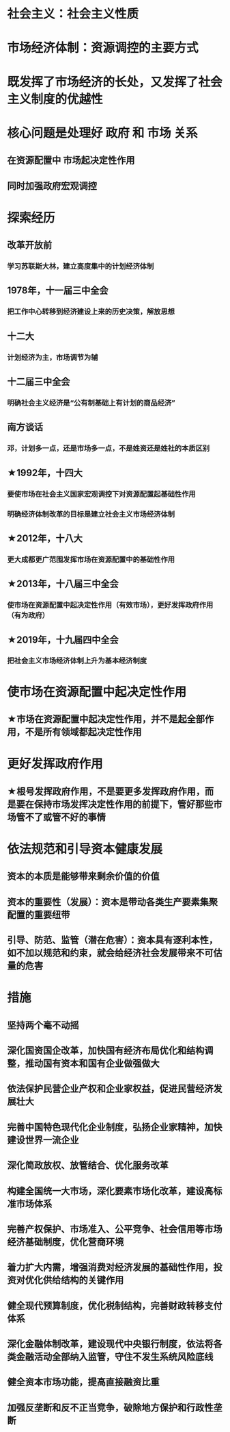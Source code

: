   
# 社会主义：社会主义性质  
# 市场经济体制：资源调控的主要方式  
# 既发挥了市场经济的长处，又发挥了社会主义制度的优越性  
# 核心问题是处理好 政府 和 市场 关系  
## 在资源配置中 市场起决定性作用  
## 同时加强政府宏观调控  
# 探索经历  
## 改革开放前  
### 学习苏联斯大林，建立高度集中的计划经济体制  
## 1978年，十一届三中全会  
### 把工作中心转移到经济建设上来的历史决策，解放思想  
## 十二大  
### 计划经济为主，市场调节为辅  
## 十二届三中全会  
### 明确社会主义经济是“公有制基础上有计划的商品经济”  
## 南方谈话  
### 邓，计划多一点，还是市场多一点，不是姓资还是姓社的本质区别  
## ★1992年，十四大  
### 要使市场在社会主义国家宏观调控下对资源配置起基础性作用  
### 明确经济体制改革的目标是建立社会主义市场经济体制  
## ★2012年，十八大  
### 更大成都更广范围发挥市场在资源配置中的基础性作用  
## ★2013年，十八届三中全会  
### 使市场在资源配置中起决定性作用（有效市场），更好发挥政府作用（有为政府）  
## ★2019年，十九届四中全会  
### 把社会主义市场经济体制上升为基本经济制度  
# 使市场在资源配置中起决定性作用  
## ★市场在资源配置中起决定性作用，并不是起全部作用，不是所有领域都起决定性作用  
# 更好发挥政府作用  
## ★根号发挥政府作用，不是要更多发挥政府作用，而是要在保持市场发挥决定性作用的前提下，管好那些市场管不了或管不好的事情  
# 依法规范和引导资本健康发展  
## 资本的本质是能够带来剩余价值的价值  
## 资本的重要性（发展）：资本是带动各类生产要素集聚配置的重要纽带  
## 引导、防范、监管（潜在危害）：资本具有逐利本性，如不加以规范和约束，就会给经济社会发展带来不可估量的危害
# 措施
## 坚持两个毫不动摇
## 深化国资国企改革，加快国有经济布局优化和结构调整，推动国有资本和国有企业做强做大
## 依法保护民营企业产权和企业家权益，促进民营经济发展壮大
## 完善中国特色现代化企业制度，弘扬企业家精神，加快建设世界一流企业
## 深化简政放权、放管结合、优化服务改革
## 构建全国统一大市场，深化要素市场化改革，建设高标准市场体系
## 完善产权保护、市场准入、公平竞争、社会信用等市场经济基础制度，优化营商环境
## 着力扩大内需，增强消费对经济发展的基础性作用，投资对优化供给结构的关键作用
## 健全现代预算制度，优化税制结构，完善财政转移支付体系
## 深化金融体制改革，建设现代中央银行制度，依法将各类金融活动全部纳入监管，守住不发生系统风险底线
## 健全资本市场功能，提高直接融资比重
## 加强反垄断和反不正当竞争，破除地方保护和行政性垄断
